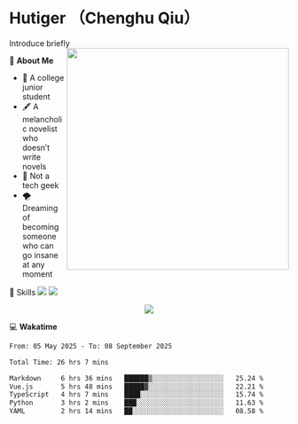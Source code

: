 # Hutiger （Chenghu Qiu）
Introduce briefly
<a href="#">
<img align="right" width="400" src="https://github-readme-stats-tau-lilac-25.vercel.app/api/top-langs/?username=hutiger9&layout=compact&langs_count=8&theme=transparent" />
</a>

💭 **About Me**

- 🏫 A college junior student
- 🖋️ A melancholic novelist who doesn’t write novels
- 🚫 Not a tech geek
- 🌪️ Dreaming of becoming someone who can go insane at any moment


🚀 Skills
![](https://img.shields.io/badge/-python-3e74a2?style=for-the-badge&logo=Python&logoColor=fff)
![](https://img.shields.io/badge/-pytorch-ee4c2c?style=for-the-badge&logo=PyTorch&logoColor=fff)

</p>
    <p align="center">
    <img src="https://profile-counter.glitch.me/{hutiger9}/count.svg" />
</p>


💻 **Wakatime**

<!--START_SECTION:waka-->

```txt
From: 05 May 2025 - To: 08 September 2025

Total Time: 26 hrs 7 mins

Markdown     6 hrs 36 mins   ██████▒░░░░░░░░░░░░░░░░░░   25.24 %
Vue.js       5 hrs 48 mins   █████▓░░░░░░░░░░░░░░░░░░░   22.21 %
TypeScript   4 hrs 7 mins    ████░░░░░░░░░░░░░░░░░░░░░   15.74 %
Python       3 hrs 2 mins    ███░░░░░░░░░░░░░░░░░░░░░░   11.63 %
YAML         2 hrs 14 mins   ██░░░░░░░░░░░░░░░░░░░░░░░   08.58 %
```

<!--END_SECTION:waka-->
